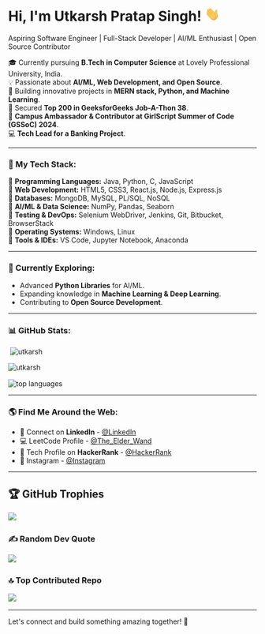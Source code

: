 <h1>Hi, I'm Utkarsh Pratap Singh! <img src="https://raw.githubusercontent.com/ABSphreak/ABSphreak/master/gifs/Hi.gif" width="30px" style="max-width:100%;"></h1>

Aspiring Software Engineer | Full-Stack Developer | AI/ML Enthusiast | Open Source Contributor

🎓 Currently pursuing **B.Tech in Computer Science** at Lovely Professional University, India.<br>
💡 Passionate about **AI/ML, Web Development, and Open Source**.<br>
🚀 Building innovative projects in **MERN stack, Python, and Machine Learning**.<br>
🎯 Secured **Top 200 in GeeksforGeeks Job-A-Thon 38**.<br>
📌 **Campus Ambassador & Contributor at GirlScript Summer of Code (GSSoC) 2024**.<br>
💻 **Tech Lead for a Banking Project**.<br>

---

### 🚀 My Tech Stack:

🔹 **Programming Languages:** Java, Python, C, JavaScript<br>
🔹 **Web Development:** HTML5, CSS3, React.js, Node.js, Express.js<br>
🔹 **Databases:** MongoDB, MySQL, PL/SQL, NoSQL<br>
🔹 **AI/ML & Data Science:** NumPy, Pandas, Seaborn<br>
🔹 **Testing & DevOps:** Selenium WebDriver, Jenkins, Git, Bitbucket, BrowserStack<br>
🔹 **Operating Systems:** Windows, Linux<br>
🔹 **Tools & IDEs:** VS Code, Jupyter Notebook, Anaconda

---

### 🌱 Currently Exploring:
- Advanced **Python Libraries** for AI/ML.
- Expanding knowledge in **Machine Learning & Deep Learning**.
- Contributing to **Open Source Development**.

---

### 📊 GitHub Stats:
<p>&nbsp;<img align="center" src="https://github-readme-stats.vercel.app/api?username=Thakurutkarsh07&show_icons=true&locale=en" alt="utkarsh" /></p>
<p><img align="center" src="https://github-readme-streak-stats.herokuapp.com/?user=Thakurutkarsh07&" alt="utkarsh" /></p>
<p><img align="center" src="https://github-readme-stats.vercel.app/api/top-langs/?username=Thakurutkarsh07&layout=compact" alt="top languages" /></p>

---

### 🌎 Find Me Around the Web:
- 💼 Connect on **LinkedIn** - <a href="https://www.linkedin.com/in/utkarsh-thakur07/" target="_blank">@LinkedIn</a><br>
- 💻 LeetCode Profile - <a href="https://leetcode.com/u/The_Elder_Wand/" target="_blank">@The_Elder_Wand</a><br>
- 🚀 Tech Profile on **HackerRank** - <a href="https://www.hackerrank.com/thakurutkarsh_01" target="_blank">@HackerRank</a><br>
- 📸 Instagram - <a href="https://www.instagram.com/_utkarsh_thakur___" target="_blank">@Instagram</a><br>

---

## 🏆 GitHub Trophies
![](https://github-profile-trophy.vercel.app/?username=Thakurutkarsh07&theme=onestar&no-frame=true&no-bg=false&margin-w=4)

### ✍️ Random Dev Quote
![](https://quotes-github-readme.vercel.app/api?type=horizontal&theme=tokyonight)

### 🔝 Top Contributed Repo
![](https://github-contributor-stats.vercel.app/api?username=Thakurutkarsh07&limit=5&theme=tokyonight&combine_all_yearly_contributions=true)

---
Let's connect and build something amazing together! 🚀
